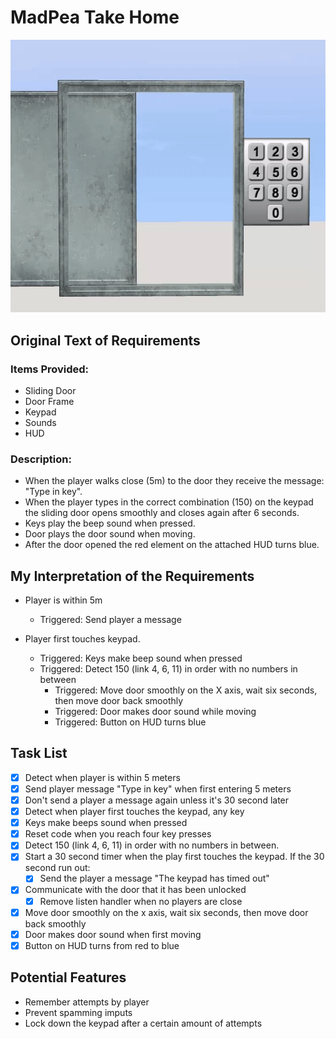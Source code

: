 # MadPea Take Home

![](https://github.com/ChaseTramel/MadPea-Take-Home/blob/main/DoorOpening.gif?raw=true)

## Original Text of Requirements

### Items Provided:

- Sliding Door 
- Door Frame
- Keypad
- Sounds
- HUD

### Description:

- When the player walks close (5m) to the door they receive the message: "Type in key".
- When the player types in the correct combination (150) on the keypad  the sliding door opens smoothly and closes again after 6 seconds.
- Keys play the beep sound when pressed.
- Door plays the door sound when moving.
- After the door opened the red element on the attached HUD turns blue. 

## My Interpretation of the Requirements

- Player is within 5m

  - Triggered: Send player a message

- Player first touches keypad.
  - Triggered: Keys make beep sound when pressed
  - Triggered: Detect 150 (link 4, 6, 11) in order with no numbers in between
    - Triggered: Move door smoothly on the X axis, wait six seconds, then move door back smoothly
    - Triggered: Door makes door sound while moving
    - Triggered: Button on HUD turns blue

## Task List

- [x] Detect when player is within 5 meters
- [x] Send player message "Type in key" when first entering 5 meters
- [x] Don't send a player a message again unless it's 30 second later
- [x] Detect when player first touches the keypad, any key
- [x] Keys make beeps sound when pressed
- [x] Reset code when you reach four key presses
- [x] Detect 150 (link 4, 6, 11) in order with no numbers in between.
- [x] Start a 30 second timer when the play first touches the keypad. If the 30 second run out:
  - [x] Send the player a message "The keypad has timed out"
- [x] Communicate with the door that it has been unlocked
  - [x] Remove listen handler when no players are close
- [x] Move door smoothly on the x axis, wait six seconds, then move door back smoothly
- [x] Door makes door sound when first moving
- [x] Button on HUD turns from red to blue

## Potential Features

- Remember attempts by player
- Prevent spamming imputs
- Lock down the keypad after a certain amount of attempts
